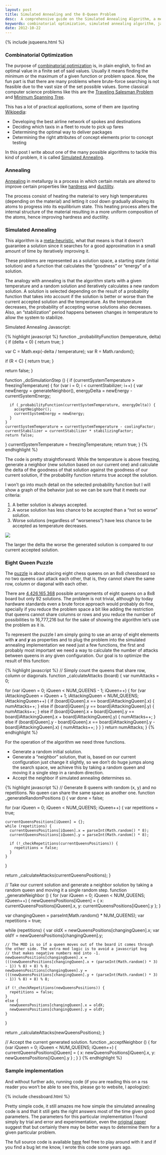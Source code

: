 ```yaml
---
layout: post
title: Simulated Annealing and the 8-Queen Problem
desc:  A comprehensive guide on the Simulated Annealing Algorithm, a meta-heuristic technique that seeks an optimal solution by iteratively improving upon a random solution. With a Javascript implementation.
keywords: combinatorial optimization, simulated annealing algorithm, javascript, optimization algorithms, advanced javascript algorithms
date: 2012-10-22
---
```

{% include jsqueens.html %}

### Combinatorial Optimization

The purpose of [combinatorial optimization](http://en.wikipedia.org/wiki/Combinatorial_optimization)
is, in plain english, to find an optimal value in a finite set of said
values. Usually it means finding the minimum or the maximum of a given
function or problem space. Now, the fun part is that there are many
problems where brute-force searching is not feasible due to the vast
size of the set possible values. Some classical computer science
problems like this are the [Traveling Salesman Problem](http://en.wikipedia.org/wiki/Traveling_salesman_problem) and
[Minimum Spanning Tree](http://en.wikipedia.org/wiki/Minimum_spanning_tree).

This has a lot of practical applications, some of them are (quoting
[Wikipedia](http://en.wikipedia.com\)):

  - Developing the best airline network of spokes and destinations
  - Deciding which taxis in a fleet to route to pick up fares
  - Determining the optimal way to deliver packages
  - Determining the right attributes of concept elements prior to
    concept testing

In this post I write about one of the many possible algorithms to tackle
this kind of problem, it is called [Simulated Annealing](http://en.wikipedia.org/wiki/Simulated_annealing).

### Annealing

[Annealing](http://en.wikipedia.org/wiki/Annealing_\(metallurgy\)) in
metallurgy is a process in which certain metals are altered to improve
certain properties like [hardness](http://en.wikipedia.org/wiki/Hardness) and
[ductility](http://en.wikipedia.org/wiki/Ductility).

The process consist of heating the material to very high temperatures
(depending on the material) and letting it cool down gradually allowing
its atoms to progress into its equilibrium state. This heating process
alters the internal structure of the material resulting in a more
uniform composition of the atoms, hence improving hardness and
ductility.

### Simulated Annealing

This algorithm is a
[meta-heuristic](http://en.wikipedia.org/wiki/Metaheuristic), what that
means is that it doesn’t guarantee a solution since it searches for a
good approximation in a small amount of time by iteratively improving
it.

These problems are represented as a solution space, a starting state
(initial solution) and a function that calculates the “goodness” or
“energy” of a solution.

The analogy with annealing is that the algorithm starts with a given
temperature and a random solution and iteratively calculates a new
random solution. A solution is selected depending on the result of a
probability function that takes into account if the solution is better
or worse than the current accepted solution and the temperature. As the
temperature decreases, the probability of accepting worse solutions also
decreases. Also, an “stabilization” period happens between changes in
temperature to allow the system to stabilize.

Simulated Annealing Javascript:


{% highlight javascript %}
function _probabilityFunction (temperature, delta) {
  if (delta < 0) {
    return true;
  }

  var C = Math.exp(-delta / temperature);
  var R = Math.random();

  if (R < C) {
    return true;
  }

  return false;
}

function _doSimulationStep () {
  if (currentSystemTemperature > freezingTemperature) {
    for (var i = 0; i < currentStabilizer; i++) {
      var newEnergy = generateNeighbor(),
      energyDelta = newEnergy - currentSystemEnergy;

      if (_probabilityFunction(currentSystemTemperature, energyDelta)) {
        acceptNeighbor();
        currentSystemEnergy = newEnergy;
      }
    }
    currentSystemTemperature = currentSystemTemperature - coolingFactor;
    currentStabilizer = currentStabilizer * stabilizingFactor;
    return false;
  }
  currentSystemTemperature = freezingTemperature;
  return true;
}
{% endhighlight %}

The code is pretty straightforward: While the temperature is above
freezing, generate a neighbor (new solution based on our current one)
and calculate the delta of the goodness of that solution against the
goodness of our current solution, if the probability function returns
true accept the solution.

I won’t go into much detail on the selected probability function but I
will show a graph of the behavior just so we can be sure that it meets
our criteria:

1.  A better solution is always accepted.
2.  A worse solution has less chance to be accepted than a “not so
    worse” solution.
3.  Worse solutions (regardless of “worseness”) have less chance to be
    accepted as temperature decreases.

<img class="center" src="/assets/images/sa-probability.png" />


The larger the delta the worse the generated solution is compared to our
current accepted solution.

### Eight Queen Puzzle

The [puzzle](http://en.wikipedia.org/wiki/Eight_queens_puzzle) is about
placing eight chess queens on an 8x8 chessboard so no two queens can
attack each other, that is, they cannot share the same row, column or
diagonal with each other.

There are [4,426,165,368](http://en.wikipedia.org/wiki/Combination)
possible arrangements of eight queens on a 8x8 board but only 92
solutions. The problem is not trivial, although by today hardware
standards even a brute force approach would probably do fine, specially
if you reduce the problem space a bit like adding the restriction that
queens cannot share columns or rows and you reduce the number of
possibilities to 16,777,216 but for the sake of showing the algorithm
let’s use the problem as it is.

To represent the puzzle I am simply going to use an array of eight
elements with ***x*** and ***y*** as properties and to plug the problem
into the simulated annealing implementation we need just a few
functions, the first and probably most important we need a way to
calculate the number of attacks between queens in any given
configuration. Our goal is to optimize the result of this function:

{% highlight javascript %}
// Simply count the queens that share row, column or diagonals.
function _calculateAttacks (board) {
  var numAttacks = 0;

  for (var iQueen = 0; iQueen < NUM_QUEENS - 1; iQueen++) {
    for (var iAttackingQueen = iQueen + 1; iAttackingQueen < NUM_QUEENS; iAttackingQueen++) {
      if (board[iQueen].x == board[iAttackingQueen].x) {
        numAttacks++;
      }
      else if (board[iQueen].y == board[iAttackingQueen].y) {
        numAttacks++;
      }
      else if (board[iQueen].x + board[iQueen].y ==
                 board[iAttackingQueen].x + board[iAttackingQueen].y) {
        numAttacks++;
      }
      else if (board[iQueen].y - board[iQueen].x ==
                 board[iAttackingQueen].y - board[iAttackingQueen].x) {
        numAttacks++;
      }
    }
  }
  return numAttacks;
}
{% endhighlight %}

For the operation of the algorithm we need three functions.

  - Generate a random initial solution.
  - Generate a “neighbor” solution, that is, based on our current
    configuration just change it slightly, so we don’t do huge jumps
    along the search space, we achieve this by taking a random queen and
    moving it a single step in a random direction.
  - Accept the neighbor if simulated annealing determines so.


{% highlight javascript %}
// Generate 8 queens with random (x, y) and no repetitions. No queen can share the same space as another one.
function _generateRandomPositions () {
  var done = false;

  for (var iQueen = 0; iQueen < NUM_QUEENS; iQueen++) {
    var repetitions = true;

    currentQueensPositions[iQueen] = {};
    while (repetitions) {
      currentQueensPositions[iQueen].x = parseInt(Math.random() * 8);
      currentQueensPositions[iQueen].y = parseInt(Math.random() * 8);

      if (!_checkRepetitions(currentQueensPositions)) {
        repetitions = false;
      }
    }
  }

  return _calculateAttacks(currentQueensPositions);
}

// Take our current solution and generate a neighbor solution by taking a random queen and moving it a single random step.
function _generateNeighbor () {
  for (var iQueen = 0; iQueen < NUM_QUEENS; iQueen++) {
    newQueensPositions[iQueen] = {
      x: currentQueensPositions[iQueen].x,
      y: currentQueensPositions[iQueen].y
    };
  }

  var changingQueen = parseInt(Math.random() * NUM_QUEENS);
  var repetitions = true;

  while (repetitions) {
    var oldX = newQueensPositions[changingQueen].x;
    var oldY = newQueensPositions[changingQueen].y;

    // The MOD is so if a queen moves out of the board it comes through the other side. The extra mod logic is to avoid a javascript bug
    // that makes negative numbers mod into -1.
    newQueensPositions[changingQueen].x = (((newQueensPositions[changingQueen].x + (parseInt(Math.random() * 3) - 1)) % 8) + 8) % 8;
    newQueensPositions[changingQueen].y = (((newQueensPositions[changingQueen].y + (parseInt(Math.random() * 3) - 1)) % 8) + 8) % 8;

    if (!_checkRepetitions(newQueensPositions)) {
      repetitions = false;
    }
    else {
      newQueensPositions[changingQueen].x = oldX;
      newQueensPositions[changingQueen].y = oldY;
    }
  }

  return _calculateAttacks(newQueensPositions);
}

// Accept the current generated solution.
function _acceptNeighbor () {
  for (var iQueen = 0; iQueen < NUM_QUEENS; iQueen++) {
    currentQueensPositions[iQueen] = { x: newQueensPositions[iQueen].x, y: newQueensPositions[iQueen].y } ;
  }
}
{% endhighlight %}

### Sample implementation

And without further ado, running code (if you are reading this on a rss
reader you won’t be able to see this, please go to website, I
apologize):

{% include chessboard.html %}

<p />

Pretty simple code, it still amazes me how simple the simulated
annealing code is and that it still gets the right answers most of the
time given good parameters. The parameters for this particular
implementation I found simply by trial and error and experimentation,
even the [original paper](http://home.gwu.edu/~stroud/classics/KirkpatrickGelattVecchi83.pdf)
suggest that but certainly there may be better ways to determine them
for a given particular problem.

The full source code is available [here](https://github.com/ebobby/jsqueens) feel
free to play around with it and if you find a bug let me know, I wrote this code some
years ago.
